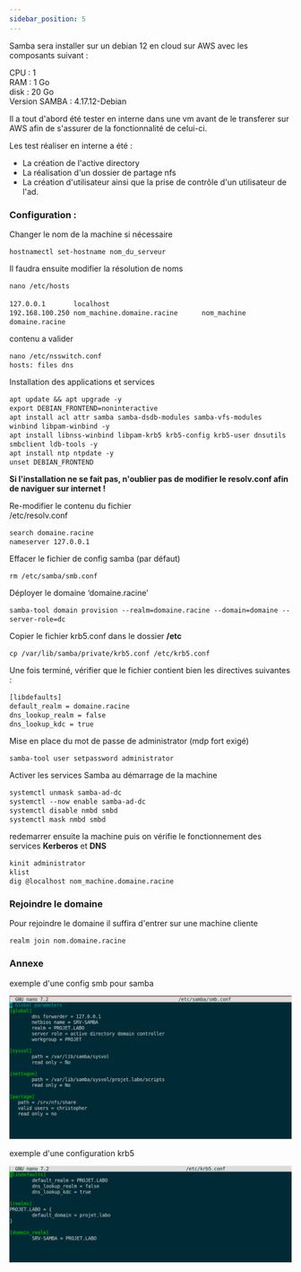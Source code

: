 ```yaml
---
sidebar_position: 5
---
```

Samba sera installer sur un debian 12 en cloud sur AWS avec les composants suivant :

CPU : 1\
RAM : 1 Go\
disk : 20 Go\
Version SAMBA : 4.17.12-Debian

Il a tout d'abord été tester en interne dans une vm avant de le transferer sur AWS afin de s'assurer de la fonctionnalité de celui-ci.

Les test réaliser en interne a été :
- La création de l'active directory
- La réalisation d'un dossier de partage nfs
- La création d'utilisateur ainsi que la prise de contrôle d'un utilisateur de l'ad.

### Configuration :

Changer le nom de la machine si nécessaire

```
hostnamectl set-hostname nom_du_serveur
```

Il faudra ensuite modifier la résolution de noms
```
nano /etc/hosts

127.0.0.1		localhost
192.168.100.250	nom_machine.domaine.racine		nom_machine     domaine.racine
```

contenu a valider
```
nano /etc/nsswitch.conf
hosts: files dns
```

Installation des applications et services
```
apt update && apt upgrade -y
export DEBIAN_FRONTEND=noninteractive
apt install acl attr samba samba-dsdb-modules samba-vfs-modules winbind libpam-winbind -y
apt install libnss-winbind libpam-krb5 krb5-config krb5-user dnsutils smbclient ldb-tools -y
apt install ntp ntpdate -y
unset DEBIAN_FRONTEND
```

**Si l'installation ne se fait pas, n'oublier pas de modifier le resolv.conf afin de naviguer sur internet !**

Re-modifier le contenu du fichier\
/etc/resolv.conf
```
search domaine.racine
nameserver 127.0.0.1
```

Effacer le fichier de config samba (par défaut)
```
rm /etc/samba/smb.conf
```

Déployer le domaine ‘domaine.racine’
```
samba-tool domain provision --realm=domaine.racine --domain=domaine --server-role=dc
```

Copier le fichier krb5.conf dans le dossier **/etc**
```
cp /var/lib/samba/private/krb5.conf /etc/krb5.conf
```

Une fois terminé, vérifier que le fichier contient bien les directives suivantes :

```
[libdefaults]
default_realm = domaine.racine
dns_lookup_realm = false
dns_lookup_kdc = true
```

Mise en place du mot de passe de administrator (mdp fort exigé)
```
samba-tool user setpassword administrator
```

Activer les services Samba au démarrage de la machine
```
systemctl unmask samba-ad-dc
systemctl --now enable samba-ad-dc
systemctl disable nmbd smbd
systemctl mask nmbd smbd
```

redemarrer ensuite la machine puis on vérifie le fonctionnement des services **Kerberos** et **DNS**

```
kinit administrator
klist
dig @localhost nom_machine.domaine.racine
```

### Rejoindre le domaine

Pour rejoindre le domaine il suffira d'entrer sur une machine cliente

```
realm join nom.domaine.racine
```

### Annexe

exemple d'une config smb pour samba

![](/img/smb.png)

exemple d'une configuration krb5

![](/img/krb5.png)